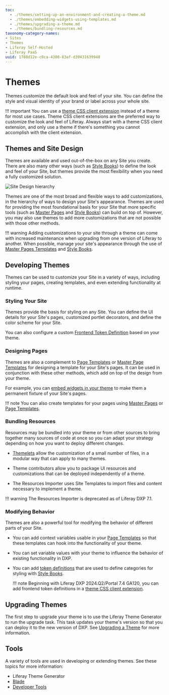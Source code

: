 ```yaml
---
toc:
  - ./themes/setting-up-an-environment-and-creating-a-theme.md
  - ./themes/embedding-widgets-using-templates.md
  - ./themes/upgrading-a-theme.md
  - ./themes/bundling-resources.md
taxonomy-category-names:
- Sites
- Themes
- Liferay Self-Hosted
- Liferay PaaS
uuid: 1788d12e-c0ca-4300-83af-d39431639940
---
```


# Themes

Themes customize the default look and feel of your site. You can define the style and visual identity of your brand or label across your whole site.

!!! important
    You can use a [theme CSS client extension](./using-a-theme-css-client-extension.md) instead of a theme for most use cases. Theme CSS client extensions are the preferred way to customize the look and feel of Liferay. Always start with a theme CSS client extension, and only use a theme if there's something you cannot accomplish with the client extension.

## Themes and Site Design

Themes are available and used out-of-the-box on any Site you create. There are also many other ways (such as [Style Books](../../site-building/site-appearance/style-books/using-a-style-book-to-standardize-site-appearance.md)) to define the look and feel of your Site, but themes provide the most flexibility when you need a fully customized solution.

![Site Design hierarchy](./themes/images/01.png)

Themes are one of the most broad and flexible ways to add customizations, in the hierarchy of ways to design your Site's appearance. Themes are used for providing the most foundational basis for your Site that more specific tools (such as [Master Pages](../../site-building/creating-pages/defining-headers-and-footers/master-page-templates.md) and [Style Books](../../site-building/site-appearance/style-books/using-a-style-book-to-standardize-site-appearance.md)) can build on top of. However, you may also use themes to add more customizations that are not possible with those other methods.

!!! warning
    Adding customizations to your site through a theme can come with increased maintenance when upgrading from one version of Liferay to another. When possible, manage your site's appearance through the use of [Master Pages Templates](../../site-building/creating-pages/defining-headers-and-footers/master-page-templates.md) and [Style Books](../../site-building/site-appearance/style-books/using-a-style-book-to-standardize-site-appearance.md).

## Developing Themes

Themes can be used to customize your Site in a variety of ways, including styling your pages, creating templates, and even extending functionality at runtime.

### Styling Your Site

Themes provide the basis for styling on any Site. You can define the UI details for your Site's pages, customized portlet decorators<!--Add link when available-->, and define the color scheme<!--Add link when available--> for your Site.

You can also configure a custom [Frontend Token Definition](../../site-building/site-appearance/style-books/developer-guide/frontend-token-definitions.md) based on your theme. <!--Add link when available: See Hooking Style Book Tokens into Your Theme for more information.-->

### Designing Pages

Themes are also a complement to [Page Templates](../../site-building/creating-pages/adding-pages/creating-a-page-template.md) or [Master Page Templates](../../site-building/creating-pages/defining-headers-and-footers/master-page-templates.md) for designing a template for your Site's pages. It can be used in conjunction with these other methods, which add on top of the design from your theme.

For example, you can [embed widgets in your theme](./themes/theme-development/working-with-templates/embedding-widgets-using-templates.md) to make them a permanent fixture of your Site's pages.

!!! note
    You can also create templates for your pages using [Master Pages](../../site-building/creating-pages/defining-headers-and-footers/master-page-templates.md) or [Page Templates](../../site-building/creating-pages/adding-pages/creating-a-page-template.md).

### Bundling Resources

Resources may be bundled into your theme or from other sources to bring together many sources of code at once so you can adapt your strategy depending on how you want to deploy different changes.

- [Themelets](./themes/theme-development/bundling-resources/bundling-and-installing-resources-into-your-theme-via-themelets.md) allow the customization of a small number of files, in a modular way that can apply to many themes.

- Theme contributors<!--Add link when available--> allow you to package UI resources and customizations that can be deployed independently of a theme.

- The Resources Importer<!--Add link when available--> uses Site Templates to import files and content necessary to implement a theme.

!!! warning
    The Resources Importer is deprecated as of Liferay DXP 7.1.

### Modifying Behavior

Themes are also a powerful tool for modifying the behavior of different parts of your Site.

- You can add context variables usable in your [Page Templates](../../site-building/creating-pages/adding-pages/creating-a-page-template.md) so that these templates can hook into the functionality of your theme.

- You can set variable values<!--Add link when available--> with your theme to influence the behavior of existing functionality in DXP.

- You can add [token definitions](../../site-building/site-appearance/style-books/developer-guide/frontend-token-definitions.md) that are used to define categories for styling with [Style Books](../../site-building/site-appearance/style-books/using-a-style-book-to-standardize-site-appearance.md).

    !!! note
        Beginning with Liferay DXP 2024.Q2/Portal 7.4 GA120, you can add frontend token definitions in a [theme CSS client extension](./using-a-theme-css-client-extension.md).

## Upgrading Themes

The first step to upgrade your theme is to use the Liferay Theme Generator to run the upgrade task. This task updates your theme's version so that you can deploy it to the new version of DXP. See [Upgrading a Theme](./themes/upgrading-a-theme.md) for more information.

<!-- If and when at least one more article is made for the extra work for upgrades, maybe add:

    Using the Liferay Theme Generator allows your theme to be deployed, but more work may be required to accommodate other changes in the new version, such as UI or functionality changes. See this article for more information... -->

## Tools

A variety of tools are used in developing or extending themes. See these topics for more information:

- Liferay Theme Generator<!--Add link when available-->
- [Blade](../../liferay-development/tooling/blade-cli/generating-projects-with-blade-cli.md)
- [Developer Tools](../../liferay-development/tooling.md)
<!-- this may just be a single link to all the tooling section. This section is the result of https://issues.liferay.com/browse/IFI-2289 -->

